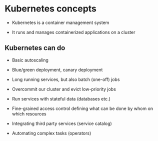 # Kubernetes concepts

- Kubernetes is a container management system

- It runs and manages containerized applications on a cluster

## Kubernetes can do

- Basic autoscaling

- Blue/green deployment, canary deployment

- Long running services, but also batch (one-off) jobs

- Overcommit our cluster and evict low-priority jobs

- Run services with stateful data (databases etc.)

- Fine-grained access control defining what can be done by whom on which resources

- Integrating third party services (service catalog)

- Automating complex tasks (operators)
